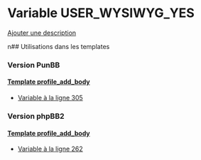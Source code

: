 # Variable USER_WYSIWYG_YES
[Ajouter une description](https://fa-tvars.appspot.com/USER_WYSIWYG_YES)

n## Utilisations dans les templates

### Version PunBB

#### [Template profile_add_body](punbb/profile_add_body.md)
* [Variable à la ligne 305](../punbb/profile_add_body.tpl#L305)

### Version phpBB2

#### [Template profile_add_body](subsilver/profile_add_body.md)
* [Variable à la ligne 262](../subsilver/profile_add_body.tpl#L262)